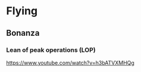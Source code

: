 # Flying

## Bonanza

### Lean of peak operations (LOP)

https://www.youtube.com/watch?v=h3bATVXMHQg